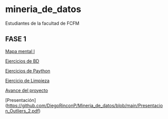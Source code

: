 # mineria_de_datos
Estudiantes de la facultad de FCFM

## FASE 1
[Mapa mental I](https://github.com/serrano-lizeth/mineria_de_datos/blob/main/MapaMental_1_1854410.pdf)

[Ejercicios de BD](https://github.com/DiegoRinconP/Mineria_de_datos/blob/main/Equipo_2-Ejercicio%20base%20de%20datos.pdf)

[Ejercicios de  Paython](https://github.com/serrano-lizeth/mineria_de_datos/blob/main/Ej_Python_1854410.ipynb)

[Ejercicio de Limpieza](https://github.com/DiegoRinconP/Mineria_de_datos/blob/main/Ej_Limpieza_2.ipynb)

[Avance del proyecto](https://github.com/DiegoRinconP/Mineria_de_datos/blob/main/Avance1_PIA_2.ipynb)

[Presentación] (https://github.com/DiegoRinconP/Mineria_de_datos/blob/main/Presentacion_Outliers_2.pdf)


